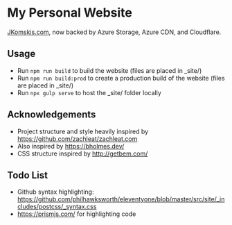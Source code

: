 # My Personal Website

[JKomskis.com](https://jkomskis.com), now backed by Azure Storage, Azure CDN, and Cloudflare.

## Usage

* Run `npm run build` to build the website (files are placed in _site/)
* Run `npm run build:prod` to create a production build of the website (files are placed in _site/)
* Run `npx gulp serve` to host the _site/ folder locally

## Acknowledgements

* Project structure and style heavily inspired by <https://github.com/zachleat/zachleat.com>
* Also inspired by <https://bholmes.dev/>
* CSS structure inspired by <http://getbem.com/>

## Todo List

* Github syntax highlighting: <https://github.com/philhawksworth/eleventyone/blob/master/src/site/_includes/postcss/_syntax.css>
* <https://prismjs.com/> for highlighting code
